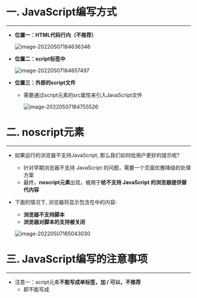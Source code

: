 # 一. JavaScript编写方式

---

- **位置一：HTML代码行内（不推荐）**

  ![image-20220507184636346](C:\Users\23634\AppData\Roaming\Typora\typora-user-images\image-20220507184636346.png)

- **位置二：script标签中**

  ![image-20220507184657497](C:\Users\23634\AppData\Roaming\Typora\typora-user-images\image-20220507184657497.png)

- **位置三：外部的script文件**

  - 需要通过script元素的src属性来引入JavaScript文件

    ![image-20220507184755526](C:\Users\23634\AppData\Roaming\Typora\typora-user-images\image-20220507184755526.png)

# 二. noscript元素

---

- 如果运行的浏览器不支持JavaScript, 那么我们如何给用户更好的提示呢? 

  - 针对早期浏览器不支持 JavaScript 的问题，需要一个页面优雅降级的处理方案
  - 最终，**noscript元素**出现，被用于**给不支持 JavaScript 的浏览器提供替代内容**

- 下面的情况下, 浏览器将显示包含在<noscript>中的内容: 

  - **浏览器不支持脚本**
  - **浏览器对脚本的支持被关闭**

  ![image-20220507185043030](C:\Users\23634\AppData\Roaming\Typora\typora-user-images\image-20220507185043030.png)

# 三. JavaScript编写的注意事项

---

- 注意一：script元素**不能写成单标签，加 / 可以，不推荐**
  - 即不能写成<script src="index.js"/>，虽然浏览器会解析，但是标准中是不支持的
- 注意二：在外联式引用js文件时，script标签中不可以写JavaScript代码，会被引用的js文件给**覆盖**掉
- 注意三：**省略type属性**
  - 在以前的代码中，<script>标签中会使用 type=“text/javascript”
  - 现在可不写这个代码了，因为JavaScript 是所有现代浏览器以及 HTML5 中的默认脚本语言
- 注意四：**加载顺序**
  - 作为HTML文档内容的一部分，JavaScript默认**遵循HTML文档的加载顺序**，即**自上而下**的加载顺序
  - 推荐将JavaScript代码和编写位置**放在body子元素的最后一行**
- 注意五: JavaScript代码严格**区分大小写**
  - HTML元素和CSS属性不区分大小写，但是在JavaScript中严格区分大小写
- 后续补充：script元素还有defer、async属性，我们后续再详细讲解

# 四. JavaScript交互方式

---

- JavaScript有如下和用户交互的手段：

  - 最常见的是通过console.log, 目前大家掌握这个即可

  ![image-20220507191935492](C:\Users\23634\AppData\Roaming\Typora\typora-user-images\image-20220507191935492.png)

# 五. Chrome的调试工具

---

- 在前面我们利用Chrome的调试工具来调试了HTML、CSS，它也可以帮助我们来调试JavaScript
- 当我们在JavaScript中通过console函数显示一些内容时，也可以使用Chrome浏览器来查看：

![image-20220507192033551](C:\Users\23634\AppData\Roaming\Typora\typora-user-images\image-20220507192033551.png)

- 另外补充几点：
  - 如果在代码中出现了错误，那么可以在console中显示错误
  - console中有个 **>** 标志，它**表示控制台的命令行**
    - 在命令行中我们可以直接编写JavaScript代码，按下enter会执行代码
    - 如果希望编写多行代码，可以按下shift+enter来进行换行编写
  - 在后续我们还会学习如何**通过debug方式来调试、查看代码的执行流程**

# 六. JavaSript语句和分号

---

- **语句**是**向浏览器发出的指令**，通常表达一个**操作或者行为**（Action）

  - 语句英文是Statements
  - 比如我们前面编写的每一行代码都是一个语句，用于告知浏览器一条执行的命令

  ![image-20220507223944365](C:\Users\23634\AppData\Roaming\Typora\typora-user-images\image-20220507223944365.png)

- 通常每条语句的后面我们会添加一个**分号**，**表示语句的结束**：

  - 分号的英文是semicolon
  - 当存在换行符（line break）时，在大多数情况下可以省略分号
  - **JavaScript** 将**换行符**理解成“**隐式**”的**分号**
  - 这也被称之为**自动插入分号**（an automatic semicolon）

- 推荐：

  - 前期在对JavaScript语法不熟悉的情况推荐添加分号
  - 后期对JavaScript语法熟练的情况下，任意！

# 七. JavsScript注释

---

- 在HTML、CSS中我们都添加过注释，JavaScript也可以添加注释

- **JavaScript的注释主要分为三种：**

  - ```js
    // 单行注释
    
    /*
    	多行注释
    */
    /**
     * 这是一个文档注释
     * @param {string} name 姓名
     * @param {number} age 年龄
     */
    function say(name, age) {}
    ```

- 注意：JavaScript也不支持注释的嵌套

# 八. Vscode插件和配置

---

- ES7+ React/Redux/React-Native snippets

  - 这个插件是在react开发中会使用到的，但是我经常用到它里面的打印语句

- Bracket Pair Colorizer 2

  - 但是该插件已经不再推荐使用了

  - 因为VSCode已经内置了该功能，我们可以直接通过VSCode的配置来达到插件的效果

  - 如何配置呢？

    ```json
    "editor.bracketPairColorization.enabled": true,
    "editor.guides.bracketPairs":"active"
    vscode设置setting.json文件中添加上述两段代码，即可
    ```

    

